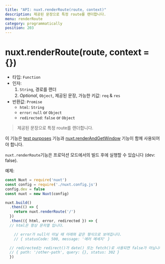 ```yaml
---
title: "API: nuxt.renderRoute(route, context)"
description: 제공된 문장으로 특정 route를 랜더합니다.
menu: renderRoute
category: programmatically
position: 203
---
```


# nuxt.renderRoute(route, context = {})

- 타입: `Function`
- 인자:
  1. `String`, 경로를 랜더
  2. *Optional*, `Object`, 제공된 문장, 가능한 키값: `req` & `res`
- 반환값: `Promise`
  - `html`: `String`
  - `error`: `null` or `Object`
  - `redirected`: `false` or `Object`

> 제공된 문장으로 특정 route를 랜더합니다.

이 기능은 [test purposes](/guide/development-tools#end-to-end-testing) 기능과 [nuxt.renderAndGetWindow](/api/nuxt-render-and-get-window) 기능이 함께 사용되어야 합니다.

<div class="Alert Alert--orange">

`nuxt.renderRoute`기능은 프로덕션 모드에서의 빌드 후에 실행할 수 있습니다 (dev: false).

</div>

예제:
```js
const Nuxt = require('nuxt')
const config = require('./nuxt.config.js')
config.dev = false
const nuxt = new Nuxt(config)

nuxt.build()
  .then(() => {
    return nuxt.renderRoute('/')
  })
  .then(({ html, error, redirected }) => {
  // html은 항상 문자열 입니다.

    // error가 null이 아닐 때 아래와 같은 형식으로 보여집니다.
    // { statusCode: 500, message: '에러 메세지' }

  // redirected는 redirect()가 date() 또는 fetch()로 사용되면 false가 아닙니다:
  // { path: '/other-path', query: {}, status: 302 }
  })
```
